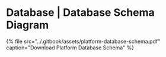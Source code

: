 # Database \| Database Schema Diagram

{% file src="../.gitbook/assets/platform-database-schema.pdf" caption="Download Platform Database Schema" %}

